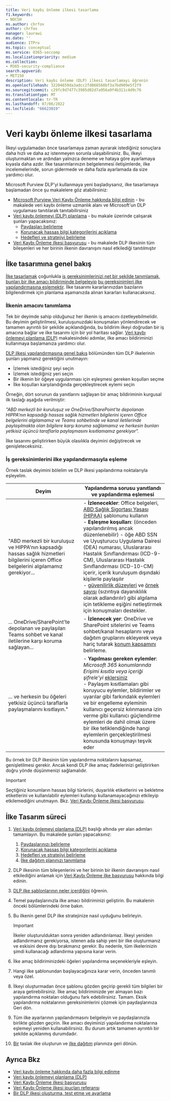 ```yaml
---
title: Veri kaybı önleme ilkesi tasarlama
f1.keywords:
- NOCSH
ms.author: chrfox
author: chrfox
manager: laurawi
ms.date: ''
audience: ITPro
ms.topic: conceptual
ms.service: O365-seccomp
ms.localizationpriority: medium
ms.collection:
- M365-security-compliance
search.appverid:
- MET150
description: Veri kaybı önleme (DLP) ilkesi tasarlamayı öğrenin
ms.openlocfilehash: 32204659da3adcc2fd868568bf3a7bd909e5f2f9
ms.sourcegitcommit: c29fc9d7477c3985d02d7a956a9f4b311c4d9c76
ms.translationtype: MT
ms.contentlocale: tr-TR
ms.lasthandoff: 07/06/2022
ms.locfileid: "66623019"
---
```

# <a name="design-a-data-loss-prevention-policy"></a>Veri kaybı önleme ilkesi tasarlama

İlkeyi uygulamadan önce tasarlamaya zaman ayırarak istediğiniz sonuçlara daha hızlı ve daha az istenmeyen sorunla ulaşabilirsiniz. Bu, ilkeyi oluşturmaktan ve ardından yalnızca deneme ve hataya göre ayarlamaya kıyasla daha azdır. İlke tasarımlarınızın belgelenmesi iletişimlerde, ilke incelemelerinde, sorun gidermede ve daha fazla ayarlamada da size yardımcı olur.

<!--, but excessive tuning to get the intended results can be time consuming.

 if you have to do a lot of tuning to get a policy to yield the intended results can be time consuming .-->

Microsoft Purview DLP'yi kullanmaya yeni başladıysanız, ilke tasarlamaya başlamadan önce şu makalelere göz atabilirsiniz:

- [Microsoft Purview Veri Kaybı Önleme hakkında bilgi edinin](dlp-learn-about-dlp.md#learn-about-data-loss-prevention) - bu makalede veri kaybı önleme uzmanlık alanı ve Microsoft'un DLP uygulaması tanıtılarak tanıtabilirsiniz
- [Veri kaybı önlemeyi (DLP) planlama](dlp-overview-plan-for-dlp.md#plan-for-data-loss-prevention-dlp) - bu makale üzerinde çalışarak şunları yapacaksınız:
  - [Paydaşları belirleme](dlp-overview-plan-for-dlp.md#identify-stakeholders)
  - [Korunacak hassas bilgi kategorilerini açıklama](dlp-overview-plan-for-dlp.md#describe-the-categories-of-sensitive-information-to-protect)
  - [Hedefleri ve stratejiyi belirleme](dlp-overview-plan-for-dlp.md#set-goals-and-strategy)
- [Veri Kaybı Önleme ilkesi başvurusu](dlp-policy-reference.md#data-loss-prevention-policy-reference) - bu makalede DLP ilkesinin tüm bileşenleri ve her birinin ilkenin davranışını nasıl etkilediği tanıtılmıştır

## <a name="policy-design-overview"></a>İlke tasarımına genel bakış

[İlke tasarlamak](#policy-design-process) çoğunlukla [iş gereksinimlerinizi net bir şekilde tanımlamak, bunları bir ilke amacı bildiriminde belgeleyip](#define-intent-for-the-policy) [bu gereksinimleri ilke yapılandırmasına eşlemektir](#map-business-needs-to-policy-configuration). İlke tasarımı kararlarınızdan bazılarını bilgilendirmek için planlama aşamanızda alınan kararları kullanacaksınız.

### <a name="define-intent-for-the-policy"></a>İlkenin amacını tanımlama

Tek bir deyimde sahip olduğunuz her ilkenin iş amacını özetleyebilmelidir. Bu deyimin geliştirilmesi, kuruluşunuzdaki konuşmaları yönlendirecek ve tamamen ayrıntılı bir şekilde açıklandığında, bu bildirim ilkeyi doğrudan bir iş amacına bağlar ve ilke tasarımı için bir yol haritası sağlar. [Veri kaybı önlemeyi planlama (DLP)](dlp-overview-plan-for-dlp.md#overview-of-planning-process) makalesindeki adımlar, ilke amacı bildiriminizi kullanmaya başlamanıza yardımcı olur.

[DLP ilkesi yapılandırmasına genel bakış](dlp-learn-about-dlp.md#dlp-policy-configuration-overview) bölümünden tüm DLP ilkelerinin şunları yapmanız gerektiğini unutmayın:

- İzlemek istediğiniz şeyi seçin
- İzlemek istediğiniz yeri seçin
- Bir ilkenin bir öğeye uygulanması için eşleşmesi gereken koşulları seçme
- İlke koşulları karşılandığında gerçekleştirecek eylemi seçin

Örneğin, dört sorunun da yanıtlarını sağlayan bir amaç bildiriminin kurgusal ilk taslağı aşağıda verilmiştir:

*"ABD merkezli bir kuruluşuz ve OneDrive/SharePoint'te depolanan HIPPA'nın kapsadığı hassas sağlık hizmetleri bilgilerini içeren Office belgelerini algılamamız ve Teams sohbetinde ve kanal iletilerinde paylaşılmakta olan bilgilere karşı koruma sağlamamız ve herkesin bunları yetkisiz üçüncü taraflarla paylaşmasını kısıtlamamız gerekiyor".*

İlke tasarımı geliştirirken büyük olasılıkla deyimini değiştirecek ve genişleteceksiniz.

### <a name="map-business-needs-to-policy-configuration"></a>İş gereksinimlerini ilke yapılandırmasıyla eşleme

Örnek taslak deyimini bölelim ve DLP ilkesi yapılandırma noktalarıyla eşleyelim.

|Deyim|Yapılandırma sorusu yanıtlandı ve yapılandırma eşlemesi|
|---|---|
|"ABD merkezli bir kuruluşuz ve HIPPA'nın kapsadığı hassas sağlık hizmetleri bilgilerini içeren Office belgelerini algılamamız gerekiyor...|- **İzlenecekler**: Office belgeleri, [ABD Sağlık Sigortası Yasası (HIPAA)](what-the-dlp-policy-templates-include.md#us-health-insurance-act-hipaa) şablonunu kullanın </br>- **Eşleşme koşulları**: (önceden yapılandırılmış ancak düzenlenebilir) - öğe ABD SSN ve Uyuşturucu Uygulama Dairesi (DEA) numarası, Uluslararası Hastalık Sınıflandırması (ICD-9-CM), Uluslararası Hastalık Sınıflandırması (ICD-10-CM) içerir, içerik kuruluşum dışındaki kişilerle paylaşılır  </br> - [güvenilirlik düzeyleri](sensitive-information-type-learn-about.md#more-on-confidence-levels) ve [örnek sayısı](dlp-policy-reference.md#content-contains) (sızıntıya dayanıklılık olarak adlandırılır) gibi algılama için tetikleme eşiğini netleştirmek için konuşmaları destekler.|
|... OneDrive/SharePoint'te depolanan ve paylaşılan Teams sohbet ve kanal iletilerine karşı koruma sağlayan...|- **İzlenecek yer**: OneDrive ve SharePoint sitelerini ve Teams sohbet/kanal hesaplarını veya dağıtım gruplarını ekleyerek veya hariç tutarak  [konum kapsamını](dlp-policy-reference.md#locations) belirleme.|
|... ve herkesin bu öğeleri yetkisiz üçüncü taraflarla paylaşmalarını kısıtlayın."|- **Yapılması gereken eylemler**: *Microsoft 365 konumlarında Erişimi kısıtla veya içeriği şifrele'yi* [eklersiniz](dlp-policy-reference.md#actions) </br> - Paylaşım kısıtlamaları gibi koruyucu eylemler, bildirimler ve uyarılar gibi farkındalık eylemleri ve bir engelleme eyleminin kullanıcı geçersiz kılınmasına izin verme gibi kullanıcı güçlendirme eylemleri de dahil olmak üzere bir ilke tetiklendiğinde hangi eylemlerin gerçekleştirilmesi konusunda konuşmayı teşvik eder|

Bu örnek bir DLP ilkesinin tüm yapılandırma noktalarını kapsamaz, genişletilmesi gerekir. Ancak kendi DLP ilke amaç ifadelerinizi geliştirirken doğru yönde düşünmenizi sağlamalıdır.

> [!IMPORTANT]
> Seçtiğiniz konumların hassas bilgi türlerini, duyarlılık etiketlerini ve bekletme etiketlerini ve kullanılabilir eylemleri kullanıp kullanamayacağınızı etkileyip etkilemediğini unutmayın. Bkz. [Veri Kaybı Önleme ilkesi başvurusu](dlp-policy-reference.md#data-loss-prevention-policy-reference).

## <a name="policy-design-process"></a>İlke Tasarım süreci

1. [Veri kaybı önlemeyi planlama (DLP)](dlp-overview-plan-for-dlp.md#plan-for-data-loss-prevention-dlp) başlığı altında yer alan adımları tamamlayın. Bu makalede şunları yapacaksınız:
   1. [Paydaşlarınızı belirleme](dlp-overview-plan-for-dlp.md#identify-stakeholders)
   1. [Korunacak hassas bilgi kategorilerini açıklama](dlp-overview-plan-for-dlp.md#describe-the-categories-of-sensitive-information-to-protect)
   1. [Hedefleri ve stratejiyi belirleme](dlp-overview-plan-for-dlp.md#set-goals-and-strategy)
   1. [İlke dağıtım planınızı tanımlama](dlp-overview-plan-for-dlp.md#policy-deployment)

2. DLP ilkesinin tüm bileşenlerini ve her birinin bir ilkenin davranışını nasıl etkilediğini anlamak için [Veri Kaybı Önleme ilke başvurusu](dlp-policy-reference.md#data-loss-prevention-policy-reference) hakkında bilgi edinin.

3. [DLP ilke şablonlarının neler içerdiğini](what-the-dlp-policy-templates-include.md#what-the-dlp-policy-templates-include) öğrenin.

4. Temel paydaşlarınızla ilke amacı bildiriminizi geliştirin. Bu makalenin önceki bölümlerindeki örne bakın.

5. Bu ilkenin genel DLP ilke stratejinize nasıl uyduğunu belirleyin.

   > [!IMPORTANT]
   > İlkeler oluşturulduktan sonra yeniden adlandırılamaz. İlkeyi yeniden adlandırmanız gerekiyorsa, istenen ada sahip yeni bir ilke oluşturmanız ve eskisini devre dışı bırakmanız gerekir. Bu nedenle, tüm ilkelerinizin şimdi kullanacağı adlandırma yapısına karar verin.

6. İlke amaç bildiriminizdeki öğeleri yapılandırma seçenekleriyle eşleyin.

7. Hangi ilke şablonundan başlayacağınıza karar verin, önceden tanımlı veya özel.

8. İlkeyi oluşturmadan önce şablonu gözden geçirip gerekli tüm bilgileri bir araya getirebilirsiniz. İlke amaç bildiriminizde yer almayan bazı yapılandırma noktaları olduğunu fark edebilirsiniz. Tamam. Eksik yapılandırma noktalarının gereksinimlerini çözmek için paydaşlarınıza Geri dön.

9. Tüm ilke ayarlarının yapılandırmasını belgeleyin ve paydaşlarınızla birlikte gözden geçirin. İlke amacı deyiminizi yapılandırma noktalarına eşlemeyi yeniden kullanabilirsiniz. Bu durum artık tamamen ayrıntılı bir şekilde açıklanmış durumdadır.

10. [Bir](create-test-tune-dlp-policy.md#create-test-and-tune-a-dlp-policy) taslak ilke oluşturun ve [ilke dağıtım](dlp-overview-plan-for-dlp.md#policy-deployment) planınıza geri dönün.

<!--## Policy design examples

|Customer business needs description|approach|
|---|---|
|**Contoso Bank** is in a highly regulated industry and has  many different types of sensitive items in many different locations. </br> - knows which types of sensitive information are top priority. </br> - must minimize business disruption as policies are rolled out. </br> -  has IT resources and can hire experts to help plan, design deploy </br> - has a premier support contract with Microsoft|- Take the time to understand what regulations they must comply with and how they are going to comply. </br> -Take the time to understand the better together value of the Microsoft 365 Information Protection stack </br> - Develop sensitivity labeling scheme for prioritized items and apply </br> - Involve business process owners </br>- Design/code policies, deploy in test mode, train users </br>- repeat|
|**TailSpin Toys** doesn’t know what they have or where it is, and have little to no resource depth. They use Teams, OneDrive for Business and Exchange extensively.|- Start with simple policies on the prioritized locations. </br>- Monitor what gets identified </br>- Apply sensitivity labels accordingly </br>- Refine policies, train users|
|**Fabrikam** is a small startup and wants to protect its intellectual property, and must move quickly. They are willing to dedicate some resources, but can't afford to hire outside experts. </br>- Sensitive items are all in Microsoft 365 OneDrive for Business/SharePoint </br>- Adoption of OneDrive for Business and SharePoint is slow, employees/shadow IT use DropBox and Google drive to share/store items </br>- Employees value speed of work over data protection discipline </br>- Customer splurged and bought all 18 employees new Windows 10 devices|- Take advantage of the default DLP policy in Teams </br>- Use restricted by default setting for SharePoint items </br>- Deploy policies that prevent external sharing </br>- Deploy policies to prioritized locations </br>- Deploy policies to Windows 10 devices </br>- Block uploads to non-OneDrive for Business cloud storage|

1. For example:
    1. Identify your volume thresholds that your company deems to be low-risk (leakage tolerance), perhaps from unintentional sharing and is an opportunity to educate users and the threshold that is concerning or high-risk for your company that may need immediate attention.
    - example volume: “Low risk” for Contoso is 1 credit card number, perhaps it was a personal card that was shared carelessly
    - example volume: “High risk” for Contoso is 2 or more credit card numbers. It doesn’t feel like a common scenario that an employee would engage in accidentally

– For each of the sensitive information types listed out, list out **who should have access to that data when it’s generated** and **what type of activities should be allowable with that data**

  <!--(Perhaps this is where we can provide some basic categories, templates, activities and actions that are supported by Microsoft. Some of these items are not discoverable until you are deeper within a policy creation flow. If we provide, we should time stamp it for “last updated” or “as of xx/xx/xxx”)
– (Show table with parent-child relationships between categories, templates and sensitive info types that Microsoft supports) Should be gathered from GA Compliance environment-->

<!--

> [!TIP] The more locations you include ensures broader application of the policy and more consistent coverage. If you include locations that are mostly used for internal collaboration, the responsiveness of collaboration may be impacted.

- whether the protective actions you need are supported throught the associated location or if you need to compromise to extend coverage
    - also usefule for identifying the most restrictive actions available
    - (we shouldn't mention here that the "content contains" condition is the primary staple for a DLP policy and should be utilized as a starting point for policy creation. The other workload-specific conditions can be ustilized as an extended or granular control of company's DLP policy. Useful for when "too much" data is being restricted and known sensitive data typically falls under certain conditions.)
    - (We can mention here that their quantitative goal such as "protect X% of data across all locations while maintaining x productivity" can be monitored throught alerts or reports. If protection is too high of working against their established goals, they can come back to policy and tweak their conditions/actions)
- Finally, you should have a union of what, hwo and when to be covered which will easily map to generating a live policy via Microsoft DLP.
-
5. At this stage you should asses how you should start this policy. ***LINK OUT TO DEPLOYING A POLICY COVERED IN THE PLANNING TOPIC TOO***
    - Test: your company is very large, conservative or the actions established are pretty restrictive
    - Test w/ notifications: same as above, but you get to test out investigation cadence or volume
    - Live: immediately start this policy in your environment. Useful for when data protection is needed immediately, such as a reactive policy creation, or if you're confident in your planning, or if the risk is low (liek audit actions, etc.)
    - keep it off:
-->

<!--## Policy Design Examples

Here are some examples of more detailed policy intent statement to configuration mappings.

*We are a national healthcare provider based in the U.S. We need to protect our patient’s personal information and prevent it from egressing outside of our company’s borders. We want to limit access to our patient’s personal information to only authorized personnel, like our physicians and billing department from our on-premises devices. We've determined that any single instance of any of each information type in any item is not a data risk, but it is a risk when two or more occur in a single item. We have a Microsoft 365 E5 subscription and want to protect all locations and first party apps that are available to us because we can’t afford to have any data leaks. If an event occurs or is prevented, we want to alert our compliance admin and educate our end-users where necessary.*

|Statement|Configuration question answered and configuration mapping|
|---|---|
|We are a national healthcare provider based in the U.S. We need to protect our patient’s personal information...|- **What to monitor**: All available item types, use the [U.S. Health Insurance Act (HIPAA)](what-the-dlp-policy-templates-include.md#us-health-insurance-act-hipaa) template. </br>- **Conditions for a match**: (preconfigured but editable) - item contains full names, physical addresses, driver's license number, U.S. SSN
|...and prevent it from egressing outside of our company’s borders...|- **Actions to take**: Block anyone outside the organization from accessing items, block unintentional sharing by internal users with anyone outside the org.|
|...We want to limit access to our patient’s personal information to only authorized personnel, like our physicians and billing department from our on-premises devices...|- **Actions to take**: - Block access to items, block all activities (upload to cloud, copy to clipboard, copy to USB, copy to network share, access by restricted app, print, copy/move via Bluetooth, copy/move via remote desktop) from Windows devices.  </br> - **Where to monitor**: in all Microsoft 365 locations
|...We've determined that any single instance of any of each information type in any item is not a data risk, but it is a risk when two or more occur in a single item....|- **Conditions for a match**: (preconfigured but editable) any single item contains more than one of these or any two or more of these:  Full Name, U.S. Social Security Number, Drug Enforcement Agency (DEA) number, International Classification of Diseases (ICD-9-CM), International Classification of Diseases (ICD-10-CM), Physical Address, U.S. driver's license number. For example, two instanced of Full Name or one instance of a U.S. Social Security Number along with one instance of Drug Enforcement Agency (DEA) number will trigger a match.

   , content is shared with people outside my organization  </br> - drives conversations to clarify the triggering threshold for detection like [confidence levels](sensitive-information-type-learn-about.md#more-on-confidence-levels), and [instance count](dlp-policy-reference.md#content-contains) (called leakage tolerance).|
|...that are stored in OneDrive/SharePoint and protect against that information being shared Teams chat and channel messages...|- **Where to monitor**:  [Location scoping](dlp-policy-reference.md#locations) by including or excluding OneDrive and SharePoint sites and Teams chat/channel accounts or distribution groups.|
|...and restrict everyone from sharing those items with unauthorized third parties."|- **Actions to take**: [You add](dlp-policy-reference.md#actions) *Restrict access or encrypt the content in Microsoft 365 locations* </br> - drives conversation on what actions to take when a policy is triggered including protective actions like sharing restrictions, awareness actions like notifications and alerts, and user empowerment actions like allow user overrides of a blocking action|

-->

## <a name="see-also"></a>Ayrıca Bkz

- [Veri kaybı önleme hakkında daha fazla bilgi edinme](dlp-learn-about-dlp.md#learn-about-data-loss-prevention)
- [Veri kaybı önlemeyi planlama (DLP)](dlp-overview-plan-for-dlp.md#plan-for-data-loss-prevention-dlp)
- [Veri Kaybı Önleme ilkesi başvurusu](dlp-policy-reference.md#data-loss-prevention-policy-reference)
- [Veri Kaybı Önleme ilkesi ipuçları referansı](dlp-policy-tips-reference.md#data-loss-prevention-policy-tips-reference)
- [Bir DLP ilkesi oluşturma, test etme ve ayarlama](create-test-tune-dlp-policy.md#create-test-and-tune-a-dlp-policy)
